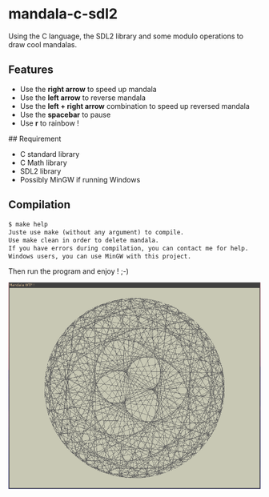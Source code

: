 # mandala-c-sdl2

Using the C language, the SDL2 library and some modulo operations to draw cool
mandalas.

## Features

* Use the **right arrow** to speed up mandala
* Use the **left arrow** to reverse mandala
* Use the **left + right arrow** combination to speed up reversed mandala
* Use the **spacebar** to pause
* Use **r** to rainbow !

## Requirement

* C standard library
* C Math library
* SDL2 library
* Possibly MinGW if running Windows

## Compilation

```
$ make help       
Juste use make (without any argument) to compile.
Use make clean in order to delete mandala.
If you have errors during compilation, you can contact me for help.
Windows users, you can use MinGW with this project.
```

Then run the program and enjoy ! ;-)

![screenshot](screenshot.png "Wow ! The mandalas !")
